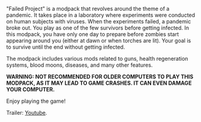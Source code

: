 "Failed Project" is a modpack that revolves around the theme of a pandemic. It takes place in a laboratory where experiments were conducted on human subjects with viruses. When the experiments failed, a pandemic broke out. You play as one of the few survivors before getting infected. In this modpack, you have only one day to prepare before zombies start appearing around you (either at dawn or when torches are lit). Your goal is to survive until the end without getting infected.

The modpack includes various mods related to guns, health regeneration systems, blood moons, diseases, and many other features.

**WARNING: NOT RECOMMENDED FOR OLDER COMPUTERS TO PLAY THIS MODPACK, AS IT MAY LEAD TO GAME CRASHES. IT CAN EVEN DAMAGE YOUR COMPUTER.**

Enjoy playing the game!

Trailer: [Youtube](https://youtu.be/6Nyr9LMahPg).
